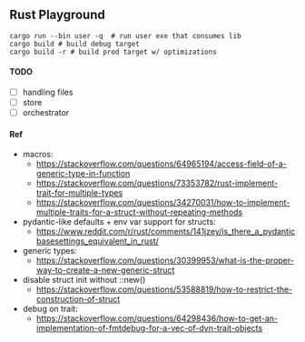 ## Rust Playground

```shell
cargo run --bin user -q  # run user exe that consumes lib
cargo build # build debug target
cargo build -r # build prod target w/ optimizations
```

#### TODO

- [ ] handling files
- [ ] store
- [ ] orchestrator

#### Ref

- macros:
  - https://stackoverflow.com/questions/64965194/access-field-of-a-generic-type-in-function
  - https://stackoverflow.com/questions/73353782/rust-implement-trait-for-multiple-types
  - https://stackoverflow.com/questions/34270031/how-to-implement-multiple-traits-for-a-struct-without-repeating-methods
- pydantic-like defaults + env var support for structs:
  - https://www.reddit.com/r/rust/comments/141jzey/is_there_a_pydanticbasesettings_equivalent_in_rust/
- generic types:
  - https://stackoverflow.com/questions/30399953/what-is-the-proper-way-to-create-a-new-generic-struct
- disable struct init without ::new()
  - https://stackoverflow.com/questions/53588819/how-to-restrict-the-construction-of-struct
- debug on trait:
  - https://stackoverflow.com/questions/64298436/how-to-get-an-implementation-of-fmtdebug-for-a-vec-of-dyn-trait-objects